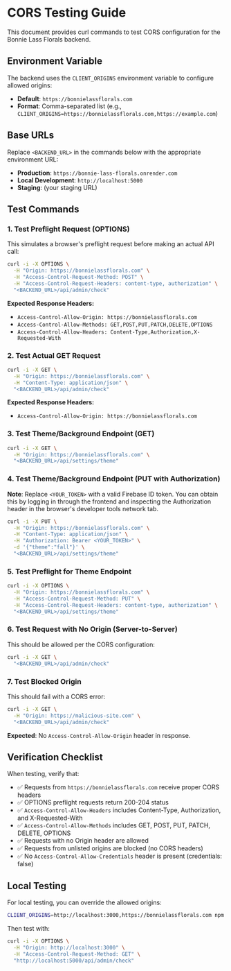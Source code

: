 # CORS Testing Guide

This document provides curl commands to test CORS configuration for the Bonnie Lass Florals backend.

## Environment Variable

The backend uses the `CLIENT_ORIGINS` environment variable to configure allowed origins:
- **Default**: `https://bonnielassflorals.com`
- **Format**: Comma-separated list (e.g., `CLIENT_ORIGINS=https://bonnielassflorals.com,https://example.com`)

## Base URLs

Replace `<BACKEND_URL>` in the commands below with the appropriate environment URL:
- **Production**: `https://bonnie-lass-florals.onrender.com`
- **Local Development**: `http://localhost:5000`
- **Staging**: (your staging URL)

## Test Commands

### 1. Test Preflight Request (OPTIONS)

This simulates a browser's preflight request before making an actual API call:

```bash
curl -i -X OPTIONS \
  -H "Origin: https://bonnielassflorals.com" \
  -H "Access-Control-Request-Method: POST" \
  -H "Access-Control-Request-Headers: content-type, authorization" \
  "<BACKEND_URL>/api/admin/check"
```

**Expected Response Headers:**
- `Access-Control-Allow-Origin: https://bonnielassflorals.com`
- `Access-Control-Allow-Methods: GET,POST,PUT,PATCH,DELETE,OPTIONS`
- `Access-Control-Allow-Headers: Content-Type,Authorization,X-Requested-With`

### 2. Test Actual GET Request

```bash
curl -i -X GET \
  -H "Origin: https://bonnielassflorals.com" \
  -H "Content-Type: application/json" \
  "<BACKEND_URL>/api/admin/check"
```

**Expected Response Headers:**
- `Access-Control-Allow-Origin: https://bonnielassflorals.com`

### 3. Test Theme/Background Endpoint (GET)

```bash
curl -i -X GET \
  -H "Origin: https://bonnielassflorals.com" \
  "<BACKEND_URL>/api/settings/theme"
```

### 4. Test Theme/Background Endpoint (PUT with Authorization)

**Note**: Replace `<YOUR_TOKEN>` with a valid Firebase ID token. You can obtain this by logging in through the frontend and inspecting the Authorization header in the browser's developer tools network tab.

```bash
curl -i -X PUT \
  -H "Origin: https://bonnielassflorals.com" \
  -H "Content-Type: application/json" \
  -H "Authorization: Bearer <YOUR_TOKEN>" \
  -d '{"theme":"fall"}' \
  "<BACKEND_URL>/api/settings/theme"
```

### 5. Test Preflight for Theme Endpoint

```bash
curl -i -X OPTIONS \
  -H "Origin: https://bonnielassflorals.com" \
  -H "Access-Control-Request-Method: PUT" \
  -H "Access-Control-Request-Headers: content-type, authorization" \
  "<BACKEND_URL>/api/settings/theme"
```

### 6. Test Request with No Origin (Server-to-Server)

This should be allowed per the CORS configuration:

```bash
curl -i -X GET \
  "<BACKEND_URL>/api/admin/check"
```

### 7. Test Blocked Origin

This should fail with a CORS error:

```bash
curl -i -X GET \
  -H "Origin: https://malicious-site.com" \
  "<BACKEND_URL>/api/admin/check"
```

**Expected**: No `Access-Control-Allow-Origin` header in response.

## Verification Checklist

When testing, verify that:
- ✅ Requests from `https://bonnielassflorals.com` receive proper CORS headers
- ✅ OPTIONS preflight requests return 200-204 status
- ✅ `Access-Control-Allow-Headers` includes Content-Type, Authorization, and X-Requested-With
- ✅ `Access-Control-Allow-Methods` includes GET, POST, PUT, PATCH, DELETE, OPTIONS
- ✅ Requests with no Origin header are allowed
- ✅ Requests from unlisted origins are blocked (no CORS headers)
- ✅ No `Access-Control-Allow-Credentials` header is present (credentials: false)

## Local Testing

For local testing, you can override the allowed origins:

```bash
CLIENT_ORIGINS=http://localhost:3000,https://bonnielassflorals.com npm start
```

Then test with:

```bash
curl -i -X OPTIONS \
  -H "Origin: http://localhost:3000" \
  -H "Access-Control-Request-Method: GET" \
  "http://localhost:5000/api/admin/check"
```
